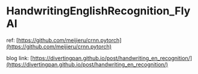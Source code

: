 # HandwritingEnglishRecognition_FlyAI

ref: [https://github.com/meijieru/crnn.pytorch](https://github.com/meijieru/crnn.pytorch)

blog link: [https://divertingpan.github.io/post/handwriting_en_recognition/](https://divertingpan.github.io/post/handwriting_en_recognition/)

